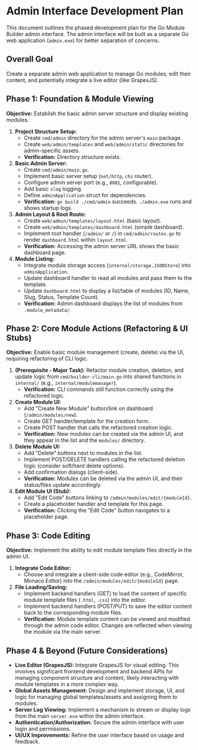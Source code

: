 # Admin Interface Development Plan

This document outlines the phased development plan for the Go Module Builder admin interface. The admin interface will be built as a separate Go web application (`admin.exe`) for better separation of concerns.

## Overall Goal

Create a separate admin web application to manage Go modules, edit their content, and potentially integrate a live editor (like GrapesJS).

## Phase 1: Foundation & Module Viewing

**Objective:** Establish the basic admin server structure and display existing modules.

1.  **Project Structure Setup:**
    *   Create `cmd/admin` directory for the admin server's `main` package.
    *   Create `web/admin/templates` and `web/admin/static` directories for admin-specific assets.
    *   **Verification:** Directory structure exists.
2.  **Basic Admin Server:**
    *   Create `cmd/admin/main.go`.
    *   Implement basic server setup (`net/http`, `chi` router).
    *   Configure admin server port (e.g., `8081`, configurable).
    *   Add basic `slog` logging.
    *   Define `adminApplication` struct for dependencies.
    *   **Verification:** `go build ./cmd/admin` succeeds. `./admin.exe` runs and shows startup logs.
3.  **Admin Layout & Root Route:**
    *   Create `web/admin/templates/layout.html` (basic layout).
    *   Create `web/admin/templates/dashboard.html` (simple dashboard).
    *   Implement root handler (`/admin/` or `/`) in `cmd/admin/routes.go` to render `dashboard.html` within `layout.html`.
    *   **Verification:** Accessing the admin server URL shows the basic dashboard page.
4.  **Module Listing:**
    *   Integrate module storage access (`internal/storage.JSONStore`) into `adminApplication`.
    *   Update dashboard handler to read all modules and pass them to the template.
    *   Update `dashboard.html` to display a list/table of modules (ID, Name, Slug, Status, Template Count).
    *   **Verification:** Admin dashboard displays the list of modules from `.module_metadata/`.

## Phase 2: Core Module Actions (Refactoring & UI Stubs)

**Objective:** Enable basic module management (create, delete) via the UI, requiring refactoring of CLI logic.

1.  **(Prerequisite - Major Task):** Refactor module creation, deletion, and update logic from `cmd/builder-cli/main.go` into shared functions in `internal/` (e.g., `internal/modulemanager`).
    *   **Verification:** CLI commands still function correctly using the refactored logic.
2.  **Create Module UI:**
    *   Add "Create New Module" button/link on dashboard (`/admin/modules/new`).
    *   Create GET handler/template for the creation form.
    *   Create POST handler that calls the refactored creation logic.
    *   **Verification:** New modules can be created via the admin UI, and they appear in the list and the `modules/` directory.
3.  **Delete Module UI:**
    *   Add "Delete" buttons next to modules in the list.
    *   Implement POST/DELETE handlers calling the refactored deletion logic (consider soft/hard delete options).
    *   Add confirmation dialogs (client-side).
    *   **Verification:** Modules can be deleted via the admin UI, and their status/files update accordingly.
4.  **Edit Module UI (Stub):**
    *   Add "Edit Code" buttons linking to `/admin/modules/edit/{moduleId}`.
    *   Create a placeholder handler and template for this page.
    *   **Verification:** Clicking the "Edit Code" button navigates to a placeholder page.

## Phase 3: Code Editing

**Objective:** Implement the ability to edit module template files directly in the admin UI.

1.  **Integrate Code Editor:**
    *   Choose and integrate a client-side code editor (e.g., CodeMirror, Monaco Editor) into the `/admin/modules/edit/{moduleId}` page.
2.  **File Loading/Saving:**
    *   Implement backend handlers (GET) to load the content of specific module template files (`.html`, `.css`) into the editor.
    *   Implement backend handlers (POST/PUT) to save the editor content back to the corresponding module files.
    *   **Verification:** Module template content can be viewed and modified through the admin code editor. Changes are reflected when viewing the module via the main server.

## Phase 4 & Beyond (Future Considerations)

*   **Live Editor (GrapesJS):** Integrate GrapesJS for visual editing. This involves significant frontend development and backend APIs for managing component structure and content, likely interacting with module templates in a more complex way.
*   **Global Assets Management:** Design and implement storage, UI, and logic for managing global templates/assets and assigning them to modules.
*   **Server Log Viewing:** Implement a mechanism to stream or display logs from the main `server.exe` within the admin interface.
*   **Authentication/Authorization:** Secure the admin interface with user login and permissions.
*   **UI/UX Improvements:** Refine the user interface based on usage and feedback.